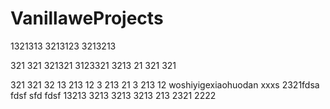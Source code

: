 # VanillaweProjects
1321313
3213123
3213213

321
321
321321
3123321
3213
21
321
321

321
321
32
13
213
12
3
213
21
3
213
12
woshiyigexiaohuodan
xxxs
2321fdsa
fdsf
sfd
fdsf
13213
3213
3213
3213
213
2321
2222
